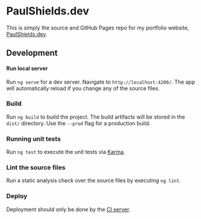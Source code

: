# PaulShields.dev

This is simply the source and GitHub Pages repo for my portfolio website, [PaulShields.dev](https://paulshields.dev).

## Development

#### Run local server

Run `ng serve` for a dev server. Navigate to `http://localhost:4200/`. The app will automatically reload if you change any of the source files.

### Build

Run `ng build` to build the project. The build artifacts will be stored in the `dist/` directory. Use the `--prod` flag for a production build.

### Running unit tests

Run `ng test` to execute the unit tests via [Karma](https://karma-runner.github.io).

### Lint the source files

Run a static analysis check over the source files by executing `ng lint`.

### Deploy

Deployment should only be done by the [CI server](https://circleci.com/gh/Pkshields/PaulShields.dev).
